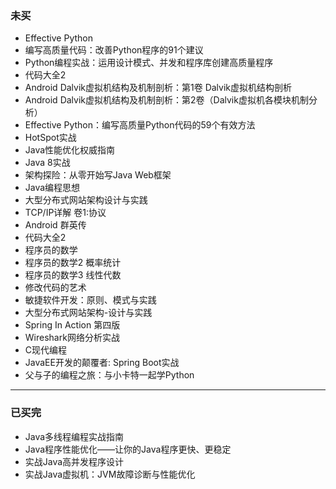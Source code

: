 ### 未买

* Effective Python
* 编写高质量代码：改善Python程序的91个建议
* Python编程实战：运用设计模式、并发和程序库创建高质量程序
* 代码大全2
* Android Dalvik虚拟机结构及机制剖析：第1卷 Dalvik虚拟机结构剖析
* Android Dalvik虚拟机结构及机制剖析：第2卷（Dalvik虚拟机各模块机制分析）
* Effective Python：编写高质量Python代码的59个有效方法
* HotSpot实战
* Java性能优化权威指南
* Java 8实战
* 架构探险：从零开始写Java Web框架
* Java编程思想
* 大型分布式网站架构设计与实践
* TCP/IP详解 卷1:协议
* Android 群英传
* 代码大全2
* 程序员的数学
* 程序员的数学2 概率统计
* 程序员的数学3 线性代数 
* 修改代码的艺术
* 敏捷软件开发：原则、模式与实践
* 大型分布式网站架构-设计与实践
* Spring In Action 第四版
* Wireshark网络分析实战
* C现代编程
* JavaEE开发的颠覆者: Spring Boot实战
* 父与子的编程之旅：与小卡特一起学Python

-----------------------------------------------------

### 已买完

* Java多线程编程实战指南
* Java程序性能优化——让你的Java程序更快、更稳定
* 实战Java高并发程序设计
* 实战Java虚拟机：JVM故障诊断与性能优化